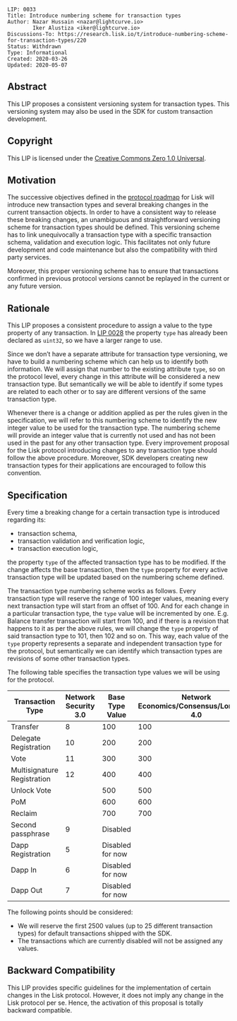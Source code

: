 ```
LIP: 0033
Title: Introduce numbering scheme for transaction types
Author: Nazar Hussain <nazar@lightcurve.io>
        Iker Alustiza <iker@lightcurve.io>
Discussions-To: https://research.lisk.io/t/introduce-numbering-scheme-for-transaction-types/220
Status: Withdrawn
Type: Informational
Created: 2020-03-26
Updated: 2020-05-07
```

## Abstract

This LIP proposes a consistent versioning system for transaction types. This versioning system may also be used in the SDK for custom transaction development.

## Copyright

This LIP is licensed under the [Creative Commons Zero 1.0 Universal](https://creativecommons.org/publicdomain/zero/1.0/).

## Motivation

The successive objectives defined in the [protocol roadmap](https://lisk.io/roadmap) for Lisk will introduce new transaction types and several breaking changes in the current transaction objects. In order to have a consistent way to release these breaking changes, an unambiguous and straightforward versioning scheme for transaction types should be defined. This versioning scheme has to link unequivocally a transaction type with a specific transaction schema, validation and execution logic. This facilitates not only future development and code maintenance but also the compatibility with third party services.

Moreover, this proper versioning scheme has to ensure that transactions confirmed in previous protocol versions cannot be replayed in the current or any future version.

## Rationale

This LIP proposes a consistent procedure to assign a value to the type property of any  transaction. In [LIP 0028](https://github.com/LiskHQ/lips/blob/master/proposals/lip-0028.md) the property `type` has already been declared as `uint32`, so we have a larger range to use.   

Since we don’t have a separate attribute for transaction type versioning, we have to build a numbering scheme which can help us to identify both information. We will assign that number to the existing attribute `type`, so on the protocol level, every change in this attribute will be considered a new transaction type. But semantically we will be able to identify if some types are related to each other or to say are different versions of the same transaction type.

Whenever there is a change or addition applied as per the rules given in the specification, we will refer to this numbering scheme to identify the new integer value to be used for the transaction type. The numbering scheme will provide an integer value that is currently not used and has not been used in the past for any other transaction type. Every improvement proposal for the Lisk protocol introducing changes to any transaction type should follow the above procedure. Moreover, SDK developers creating new transaction types for their applications are encouraged to follow this convention.

## Specification

Every time a breaking change for a certain transaction type is introduced regarding its:

* transaction schema,
* transaction validation and verification logic,
* transaction execution logic,

the property `type` of the affected transaction type has to be modified. If the change affects the base transaction, then the `type` property for every active transaction type will be updated based on the numbering scheme defined.

The transaction type numbering scheme works as follows. Every transaction type will reserve the range of 100 integer values, meaning every next transaction type will start from an offset of 100. And for each change in a particular transaction type, the `type` value will be incremented by one. E.g. Balance transfer transaction will start from 100, and if there is a revision that happens to it as per the above rules, we will change the `type` property of said transaction type to 101, then 102 and so on. This way, each value of the `type` property represents a separate and independent transaction type for the protocol, but semantically we can identify which transaction types are revisions of some other transaction types.

The following table specifies the transaction type values we will be using for the protocol.

| Transaction Type             | Network Security<br>3.0 | Base Type Value  | Network Economics/Consensus/Longevity<br>4.0 | Blockchain Interoperability<br>5.0 |
|------------------------------|-------------------------|------------------|----------------------------------------------|------------------------------------|
| Transfer                     | 8                       | 100              | 100                                          | 101                                |
| Delegate Registration        | 10                      | 200              | 200                                          | 201                                |
| Vote                         | 11                      | 300              | 300                                          | 301                                |
| Multisignature Registration  | 12                      | 400              | 400                                          | 401                                |
| Unlock Vote                  |                         | 500              | 500                                          | 501                                |
| PoM                          |                         | 600              | 600                                          | 601                                |
| Reclaim                      |                         | 700              | 700                                          | 701                                |
| Second passphrase            | 9                       | Disabled         |                                              |                                    |
| Dapp Registration            | 5                       | Disabled for now |                                              |                                    |
| Dapp In                      | 6                       | Disabled for now |                                              |                                    |
| Dapp Out                     | 7                       | Disabled for now |                                              |                                    |

The following points should be considered:

* We will reserve the first 2500 values (up to 25 different transaction types) for default transactions shipped with the SDK.
* The transactions which are currently disabled will not be assigned any values.

## Backward Compatibility

This LIP provides specific guidelines for the implementation of certain changes in the Lisk protocol. However, it does not imply any change in the Lisk protocol per se. Hence, the activation of this proposal is totally backward compatible.
